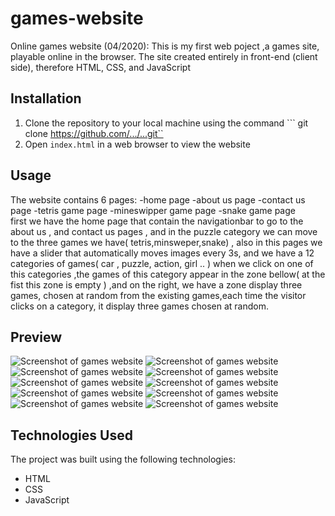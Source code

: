 # games-website
Online games website (04/2020):    This is my first web poject ,a games site, playable online in the browser. The site created entirely in front-end (client side), therefore HTML, CSS, and JavaScript
## Installation
1. Clone the repository to your local machine using the command ``` git clone https://github.com/.../...git``
2. Open ```index.html``` in a web browser to view the website

## Usage 
The website contains 6 pages:
-home page 
-about us page 
-contact us page
-tetris game page 
-mineswipper game page
-snake game page  
first we have the home page that contain the navigationbar to go to the about us , and contact us pages , 
and in the puzzle category we can move to the three games we have( tetris,minsweper,snake) ,
also in this pages we have a slider that automatically moves images every 3s,
and we have a 12 categories of games( car , puzzle, action, girl .. ) when we click on one of this categories ,the games of this category appear in the zone bellow( at the fist this zone is empty ) ,and on the right, we have a zone display three games, chosen at random from the existing games,each time the visitor clicks on a category, it display three games chosen at random.

## Preview
![Screenshot of games website](./README_images/2023-04-06%2020-21-37.gif)
![Screenshot of games website](./README_images/2023-04-06%2020-22-22.gif)
![Screenshot of games website](./README_images/2023-04-06%2020-23-01.gif)
![Screenshot of games website](./README_images/2023-04-06%2020-23-15.gif)
![Screenshot of games website](./README_images/2023-04-06%2021-58-49.gif)
![Screenshot of games website](./README_images/ezgif.com-optimize.gif)
![Screenshot of games website](./README_images/ezgif.com-optimize%20(1).gif)
![Screenshot of games website](./README_images/ezgif.com-optimize%20(2).gif)
![Screenshot of games website](./README_images/ezgif.com-optimize%20(3).gif)
![Screenshot of games website](./README_images/ezgif.com-optimize%20(4).gif)

## Technologies Used
The project was built using the following technologies:
- HTML
- CSS
- JavaScript
